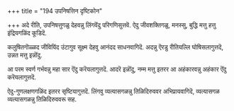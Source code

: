 +++
title = "194 उपनिषत्तिन दृष्टिकोन"

+++
अदे रीति, उपनिषत्तुगळु देहवन्नु लिंगवॆंदु परिगणिसुत्तवॆ. ऐदु जीवशक्तिगळु, मनस्सु, बुद्धि मत्तु हत्तु इंद्रियगळिंद कूडिदॆ.

कलुषितगॊळ्ळद जीवियिंद उंटागुव सूक्ष्म देहवु आनंदद साधनवागिदॆ. अदन्नु ऎरडु रीतियल्लि घोषिसलागुत्तदॆ, उन्नत मत्तु इन्नॊंदु.

आ परम स्वर्ण गर्भवन्नु महा सार ऎंदु करॆयलागुत्तदॆ. आदरॆ इन्नॊंदु, नम्म मत्तु इतरर आ अहंकारवन्नु अहंकार ऎंदु करॆयलागुत्तदॆ.

ऐदु-गुणलक्षणगळिंद इतरर सृष्टियागुत्तदॆ. लिंगवु व्यत्यासगळन्नु तिळिदिरुववर अभिप्रायवागिदॆ, व्यत्यासगळ व्यत्यासगळन्नु तिळिदिरुववरू सह.

